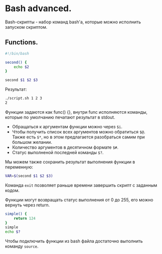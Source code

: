 # Bash advanced.

Bash-скрипты - набор команд bash'a, которые можно исполнить запуском скриптом.

## Functions.

```bash
#!/bin/bash

second() {
	echo $2
}

second $1 $2 $3
```
Результат:
```bash
./script.sh 1 2 3
2
```

Функции задаются как func() {}, внутри func исполняются команды, которые по умолчанию печатают результат в stdout. 
* Обращаться к аргументам функции можно через `$i`. 
* Чтобы получить список всех аргументов можно обратиться `$@`. Также есть `$*`, но в этом предлагается разобраться самим при большом желании.
* Количество аргументов в десятичном формате `$#`.
* Статус выполненой последней команды `$?`.

Мы можем также сохранить результат выполнения функции в переменную:
```bash 
VAR=$(second $1 $2 $3)
```

Команда `exit` позволяет раньше времени завершить скрипт с заданным кодом.

Функции могут возвращать статус выполнения от 0 до 255, его можно вернуть через return.
```bash
simple() {
    return 124
}
simple
echo $?
```

Чтобы подключить функции из bash файла достаточно выполнить команду `source`.

